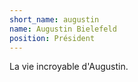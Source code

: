 ```yaml
---
short_name: augustin
name: Augustin Bielefeld
position: Président
---
```

La vie incroyable d'Augustin.
